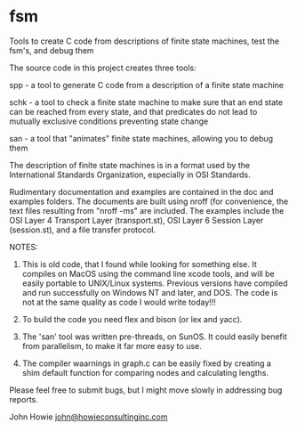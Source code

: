 # fsm
Tools to create C code from descriptions of finite state machines, test the fsm's, and debug them

The source code in this project creates three tools:

spp  - a tool to generate C code from a description of a finite state machine

schk - a tool to check a finite state machine to make sure that an end state
       can be reached from every state, and that predicates do not lead to
       mutually exclusive conditions preventing state change

san  - a tool that "animates" finite state machines, allowing you to debug them

The description of finite state machines is in a format used by the International
Standards Organization, especially in OSI Standards.

Rudimentary documentation and examples are contained in the doc and examples
folders. The documents are built using nroff (for convenience, the text files
resulting from "nroff -ms" are included. The examples include the OSI Layer 4
Transport Layer (transport.st), OSI Layer 6 Session Layer (session.st), and a
file transfer protocol.

NOTES:

1) This is old code, that I found while looking for something else. It compiles
   on MacOS using the command line xcode tools, and will be easily portable to
   UNIX/Linux systems. Previous versions have compiled and run successfully on
   Windows NT and later, and DOS. The code is not at the same quality as code I
   would write today!!!

2) To build the code you need flex and bison (or lex and yacc).

3) The 'san' tool was written pre-threads, on SunOS. It could easily benefit from
   parallelism, to make it far more easy to use.

4) The compiler waarnings in graph.c can be easily fixed by creating a shim
   default function for comparing nodes and calculating lengths.

Please feel free to submit bugs, but I might move slowly in addressing bug
reports.

John Howie
john@howieconsultinginc.com

